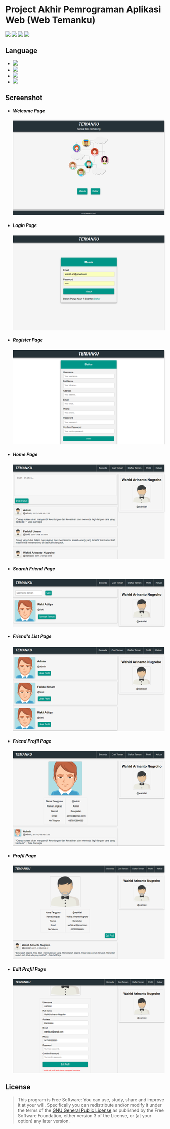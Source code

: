 # Project Akhir Pemrograman Aplikasi Web (Web Temanku)

[![](https://gitlab.com/gitlab-org/gitlab-ee/badges/master/build.svg)](https://wahidari.gitlab.io)
[![](https://semaphoreci.com/api/v1/projects/2f1a5809-418b-4cc2-a1f4-819607579fe7/400484/shields_badge.svg)](https://wahidari.gitlab.io)
[![](https://img.shields.io/badge/docs-latest-brightgreen.svg?style=flat&maxAge=86400)](https://wahidari.gitlab.io)
[![](https://img.shields.io/badge/Find%20Me-%40wahidari-009688.svg?style=social)](https://wahidari.gitlab.io)

## Language

- [![](https://img.shields.io/badge/html-5-FF5722.svg)](https://wahidari.gitlab.io) 
- [![](https://img.shields.io/badge/css-3-03A9F4.svg)](https://wahidari.gitlab.io) 
- [![](https://img.shields.io/badge/php-7.1.8-673AB7.svg)](https://wahidari.gitlab.io) 
- [![](https://img.shields.io/badge/mysql-5.0.12-yellow.svg)](https://wahidari.gitlab.io) 

## Screenshot

- ##### Welcome Page

    ![](./ss/welcome.png)

- ##### Login Page

    ![](./ss/login.png)
    
- ##### Register Page

    ![](./ss/register.png)
    
- ##### Home Page

    ![](./ss/index.png)
    
- ##### Search Friend Page

    ![](./ss/search.png)
    
- ##### Friend's List Page

    ![](./ss/friend.png)
    
- ##### Friend Profil Page

    ![](./ss/friendprofil.png)
    
- ##### Profil Page

    ![](./ss/profil.png)
    
- ##### Edit Profil Page

    ![](./ss/editprofil.png)
    
## License
> This program is Free Software: 
You can use, study, share and improve it at your will. 
Specifically you can redistribute and/or modify it under the terms of the [GNU General Public License](https://www.gnu.org/licenses/gpl.html) 
as published by the Free Software Foundation, either version 3 of the License, or (at your option) any later version.